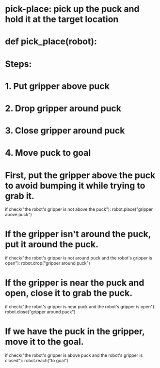 # pick-place: pick up the puck and hold it at the target location
# def pick_place(robot):
# Steps:
#  1. Put gripper above puck
#  2. Drop gripper around puck
#  3. Close gripper around puck
#  4. Move puck to goal
# First, put the gripper above the puck to avoid bumping it while trying to grab it.
if check("the robot's gripper is not above the puck"):
    robot.place("gripper above puck")
# If the gripper isn't around the puck, put it around the puck.
if check("the robot's gripper is not around puck and the robot's gripper is open"):
    robot.drop("gripper around puck")
# If the gripper is near the puck and open, close it to grab the puck.
if check("the robot's gripper is near puck and the robot's gripper is open"):
    robot.close("gripper around puck")
# If we have the puck in the gripper, move it to the goal.
if check("the robot's gripper is above puck and the robot's gripper is closed"):
    robot.reach("to goal")